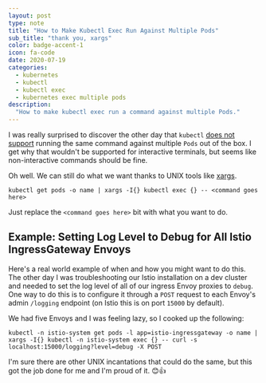 ```yaml
---
layout: post
type: note
title: "How to Make Kubectl Exec Run Against Multiple Pods"
sub_title: "thank you, xargs"
color: badge-accent-1
icon: fa-code
date: 2020-07-19
categories:
  - kubernetes
  - kubectl
  - kubectl exec
  - kubernetes exec multiple pods
description:
  "How to make kubectl exec run a command against multiple Pods."
---
```


I was really surprised to discover the other day that `kubectl` [does not support](https://github.com/kubernetes/kubernetes/issues/8876) running the same command against multiple `Pods` out of the box.
I get why that wouldn't be supported for interactive terminals, but seems like non-interactive commands should be fine.

Oh well. We can still do what we want thanks to UNIX tools like [xargs](https://en.wikipedia.org/wiki/Xargs).

```console
kubectl get pods -o name | xargs -I{} kubectl exec {} -- <command goes here>
```

Just replace the `<command goes here>` bit with what you want to do.

## Example: Setting Log Level to Debug for All Istio IngressGateway Envoys
Here's a real world example of when and how you might want to do this. The other day I was troubleshooting our Istio installation on a dev cluster and needed to set the log level of all of our ingress Envoy proxies to `debug`. One way to do this is to configure it through a `POST` request to each Envoy's admin `/logging` endpoint (on Istio this is on port `15000` by default). 

We had five Envoys and I was feeling lazy, so I cooked up the following:

```console
kubectl -n istio-system get pods -l app=istio-ingressgateway -o name | xargs -I{} kubectl -n istio-system exec {} -- curl -s localhost:15000/logging?level=debug -X POST
```

I'm sure there are other UNIX incantations that could do the same, but this got the job done for me and I'm proud of it. 😊👍
